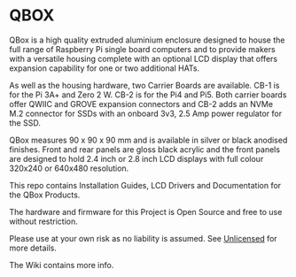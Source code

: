 # QBOX

QBox is a high quality extruded aluminium enclosure designed to house the full range of Raspberry Pi single board computers and to provide makers with a versatile housing complete with an optional LCD display that offers expansion capability for one or two additional HATs.

As well as the housing hardware, two Carrier Boards are available. CB-1 is for the Pi 3A+ and Zero 2 W. CB-2 is for the Pi4 and Pi5. Both carrier boards offer QWIIC and GROVE expansion connectors and CB-2 adds an NVMe M.2 connector for SSDs with an onboard 3v3, 2.5 Amp power regulator for the SSD.  
 
QBox measures 90 x 90 x 90 mm and is available in silver or black anodised finishes. Front and rear panels are gloss black acrylic and the front panels are designed to hold 2.4 inch or 2.8 inch LCD displays with full colour 320x240 or 640x480 resolution.  
 
This repo contains Installation Guides, LCD Drivers and Documentation for the QBox Products.

The hardware and firmware for this Project is Open Source and free to use without restriction. 

Please use at your own risk as no liability is assumed. See [Unlicensed](https://choosealicense.com/licenses/unlicense/) for more details.

The Wiki contains more info.
